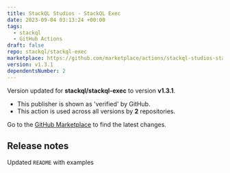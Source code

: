 ```yaml
---
title: StackQL Studios - StackQL Exec
date: 2023-09-04 03:13:24 +00:00
tags:
  - stackql
  - GitHub Actions
draft: false
repo: stackql/stackql-exec
marketplace: https://github.com/marketplace/actions/stackql-studios-stackql-exec
version: v1.3.1
dependentsNumber: 2
---
```



Version updated for **stackql/stackql-exec** to version **v1.3.1**.
- This publisher is shown as 'verified' by GitHub.
- This action is used across all versions by **2** repositories.

Go to the [GitHub Marketplace](https://github.com/marketplace/actions/stackql-studios-stackql-exec) to find the latest changes.

## Release notes

Updated `README` with examples
